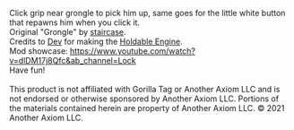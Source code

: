 Click grip near grongle to pick him up, same goes for the little white button that repawns him when you click it. <br>
Original "Grongle" by [staircase](https://www.youtube.com/channel/UCiKLNO0uNmn9hB_-Ec3h6_Q). <br>
Credits to [Dev](https://github.com/developer9998) for making the [Holdable Engine](https://github.com/developer9998/DevHoldableEngine). <br>
Mod showcase: https://www.youtube.com/watch?v=dlDM17j8Qfc&ab_channel=Lock <br>
Have fun! <br>
<br>
This product is not affiliated with Gorilla Tag or Another Axiom LLC and is not endorsed or otherwise sponsored by Another Axiom LLC. Portions of the materials contained herein are property of Another Axiom LLC. © 2021 Another Axiom LLC.
